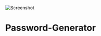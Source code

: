 ![Screenshot](https://user-images.githubusercontent.com/96604377/148384413-9508c1f4-c8f9-499c-abeb-9e59a198c5d1.JPG)
# Password-Generator
